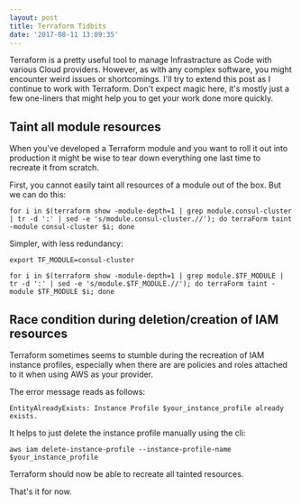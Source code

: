 ```yaml
---
layout: post
title: Terraform Tidbits
date: '2017-08-11 13:09:35'
---
```


Terraform is a pretty useful tool to manage Infrastracture as Code with various Cloud providers. However, as with any complex software, you might encounter weird issues or shortcomings. I'll try to extend this post as I continue to work with Terraform. Don't expect magic here, it's mostly just a few one-liners that might help you to get your work done more quickly.

## Taint all module resources

When you've developed a Terraform module and you want to roll it out into production it might be wise to tear down everything one last time to recreate it from scratch.

First, you cannot easily taint all resources of a module out of the box. But we can do this:

```
for i in $(terraform show -module-depth=1 | grep module.consul-cluster | tr -d ':' | sed -e 's/module.consul-cluster.//'); do terraForm taint -module consul-cluster $i; done
```

Simpler, with less redundancy:

```
export TF_MODULE=consul-cluster

for i in $(terraform show -module-depth=1 | grep module.$TF_MODULE | tr -d ':' | sed -e 's/module.$TF_MODULE.//'); do terraForm taint -module $TF_MODULE $i; done
```

## Race condition during deletion/creation of IAM resources

Terraform sometimes seems to stumble during the recreation of IAM instance profiles, especially when there are are policies and roles attached to it when using AWS as your provider.

The error message reads as follows:

```
EntityAlreadyExists: Instance Profile $your_instance_profile already exists.
```

It helps to just delete the instance profile manually using the cli:

`aws iam delete-instance-profile --instance-profile-name $your_instance_profile`

Terraform should now be able to recreate all tainted resources.

That's it for now.
